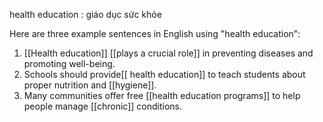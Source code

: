

health education : giáo dục sức khỏe


Here are three example sentences in English using "health education":

1. [[Health education]] [[plays a crucial role]] in preventing diseases and promoting well-being.
2. Schools should provide[[ health education]] to teach students about proper nutrition and [[hygiene]].
3. Many communities offer free [[health education  programs]] to help people manage [[chronic]] conditions.